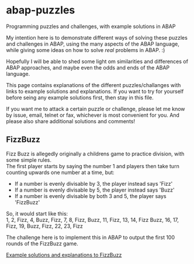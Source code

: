 # abap-puzzles
Programming puzzles and challenges, with example solutions in ABAP

My intention here is to demonstrate different ways of solving these puzzles and challenges in ABAP, using the many aspects of the ABAP language, while giving some ideas on how to solve <em>real</em> problems in ABAP. :)

Hopefully I will be able to shed some light om similarities and differences of ABAP approaches, and maybe even the odds and ends of the ABAP language. 

This page contains explanations of the different puzzles/challanges with links to example solutions and explanations. If you want to try for yourself before seing any example solutions first, then stay in this file. 


If you want me to attack a certain puzzle or challenge, please let me know by issue, email, telnet or fax, whichever is most convenient for you. And please also share additional solutions and comments!

## FizzBuzz
Fizz Buzz is allegedly originally a childrens game to practice division, with some simple rules.\
The first player starts by saying the number 1 and players then take turn counting upwards one number at a time, but: 
* If a number is evenly divisable by 3, the player instead says 'Fizz'
* If a number is evenly divisable by 5, the player instead says 'Buzz'
* If a number is evenly divisable by both 3 and 5, the player says 'FizzBuzz'

So, it would start like this:\
1, 2, Fizz, 4, Buzz, Fizz, 7, 8, Fizz, Buzz, 11, Fizz, 13, 14, Fizz Buzz, 16, 17, Fizz, 19, Buzz, Fizz, 22, 23, Fizz 

The challenge here is to implement this in ABAP to output the first 100 rounds of the FizzBuzz game.

[Example solutions and explanations to FizzBuzz](https://github.com/joltdx/abap-puzzles/blob/main/FizzBuzz.md)
